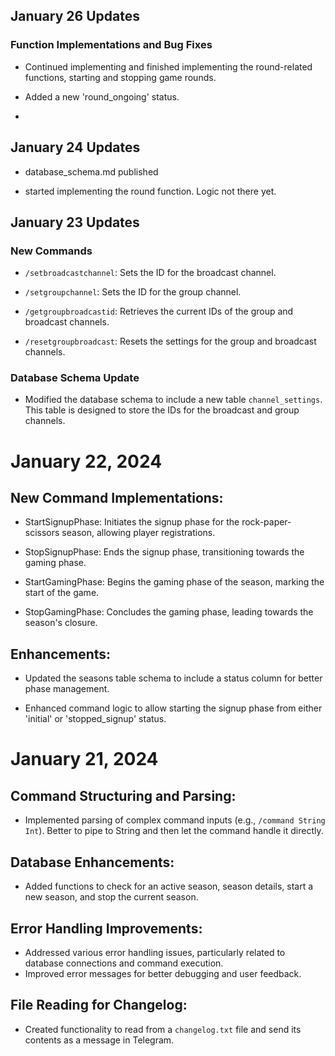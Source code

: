 ## January 26 Updates

### Function Implementations and Bug Fixes

- Continued implementing and finished implementing the round-related functions, starting and stopping game rounds.

- Added a new 'round_ongoing' status.
-
## January 24 Updates

- database_schema.md published

- started implementing the round function. Logic not there yet.

## January 23 Updates

### New Commands

- `/setbroadcastchannel`: Sets the ID for the broadcast channel.

- `/setgroupchannel`: Sets the ID for the group channel.

- `/getgroupbroadcastid`: Retrieves the current IDs of the group and broadcast channels.

- `/resetgroupbroadcast`: Resets the settings for the group and broadcast channels.

### Database Schema Update

- Modified the database schema to include a new table `channel_settings`. This table is designed to store the IDs for the broadcast and group channels.


# January 22, 2024
## New Command Implementations:

- StartSignupPhase: Initiates the signup phase for the rock-paper-scissors season, allowing player registrations.

- StopSignupPhase: Ends the signup phase, transitioning towards the gaming phase.

- StartGamingPhase: Begins the gaming phase of the season, marking the start of the game.

- StopGamingPhase: Concludes the gaming phase, leading towards the season's closure.

## Enhancements:

- Updated the seasons table schema to include a status column for better phase management.

- Enhanced command logic to allow starting the signup phase from either 'initial' or 'stopped_signup' status.




# January 21, 2024

## Command Structuring and Parsing:

- Implemented parsing of complex command inputs (e.g., `/command String Int`). Better to pipe to String and then let the command handle it directly.

## Database Enhancements:

- Added functions to check for an active season, season details, start a new season, and stop the current season.

## Error Handling Improvements:

- Addressed various error handling issues, particularly related to database connections and command execution.
- Improved error messages for better debugging and user feedback.

## File Reading for Changelog:

- Created functionality to read from a `changelog.txt` file and send its contents as a message in Telegram.

